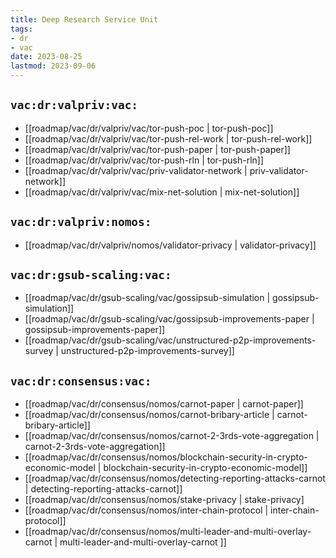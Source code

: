 ```yaml
---
title: Deep Research Service Unit
tags:
- dr
- vac
date: 2023-08-25
lastmod: 2023-09-06
---
```


## `vac:dr:valpriv:vac:`

* [[roadmap/vac/dr/valpriv/vac/tor-push-poc | tor-push-poc]]
* [[roadmap/vac/dr/valpriv/vac/tor-push-rel-work | tor-push-rel-work]]
* [[roadmap/vac/dr/valpriv/vac/tor-push-paper | tor-push-paper]]
* [[roadmap/vac/dr/valpriv/vac/tor-push-rln | tor-push-rln]]
* [[roadmap/vac/dr/valpriv/vac/priv-validator-network | priv-validator-network]]
* [[roadmap/vac/dr/valpriv/vac/mix-net-solution | mix-net-solution]]

## `vac:dr:valpriv:nomos:`

* [[roadmap/vac/dr/valpriv/nomos/validator-privacy | validator-privacy]]

## `vac:dr:gsub-scaling:vac:`

* [[roadmap/vac/dr/gsub-scaling/vac/gossipsub-simulation | gossipsub-simulation]]
* [[roadmap/vac/dr/gsub-scaling/vac/gossipsub-improvements-paper | gossipsub-improvements-paper]]
* [[roadmap/vac/dr/gsub-scaling/vac/unstructured-p2p-improvements-survey | unstructured-p2p-improvements-survey]]

## `vac:dr:consensus:vac:`

* [[roadmap/vac/dr/consensus/nomos/carnot-paper | carnot-paper]]
* [[roadmap/vac/dr/consensus/nomos/carnot-bribary-article | carnot-bribary-article]]
* [[roadmap/vac/dr/consensus/nomos/carnot-2-3rds-vote-aggregation | carnot-2-3rds-vote-aggregation]]
* [[roadmap/vac/dr/consensus/nomos/blockchain-security-in-crypto-economic-model | blockchain-security-in-crypto-economic-model]]
* [[roadmap/vac/dr/consensus/nomos/detecting-reporting-attacks-carnot | detecting-reporting-attacks-carnot]]
* [[roadmap/vac/dr/consensus/nomos/stake-privacy | stake-privacy]
* [[roadmap/vac/dr/consensus/nomos/inter-chain-protocol | inter-chain-protocol]]
* [[roadmap/vac/dr/consensus/nomos/multi-leader-and-multi-overlay-carnot | multi-leader-and-multi-overlay-carnot ]]

